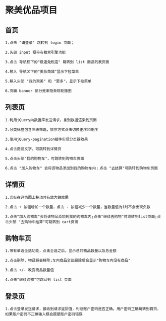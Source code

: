 # 聚美优品项目

## 首页

    1.点击 "请登录" 跳转到 login 页面；

    2.头部 input 框带有搜索引擎功能

    3.点击 导航栏下的"极速免税店" 跳转到 list 商品列表页面

    4.移入 导航区下的"美妆商城"显示下拉菜单

    5.移入头部 "我的聚美" 和 "更多"，显示下拉菜单

    6.页面 banner 部分是渐隐渐现轮播图
## 列表页

    1.利用jQuery向数据库发送请求，拿到数据渲染到页面

    2.分类标签包含三级筛选，排序方式点击切换正序和倒序

    3.使用jQuery-pagination插件实现分页器效果

    4.点击商品文字，可跳转到详情页

    5.点击头部"我的购物车"，可跳转到购物车页面

    6.点击 "加入购物车" 会将该物品添加到我的购物车内；点击 "去结算"可跳转到购物车页面

## 详情页

    1.光标在详情图上移动时有放大镜效果

    2.点击 + 按钮增加一个数量，点击 - 按钮减少一个数量，当数量值为1时不会出现负数

    3.点击"加入购物车"会将该物品添加到我的购物车内;点击"继续去购物"可跳转到list页面;点击头部 "去购物车结算"可跳转到 cart页面

## 购物车页

    1.带有单选全选功能，点击全选之后，显示总共物品数量以及总金额

    2.点击删除，物品将会移除;车内商品全部删除后会显示"购物车内没有商品"

    3.点击 +/- 改变商品数量值

    4.点击"继续购物"可跳回到 list 页面

## 登录页

    1.点击登录发送请求，接收到请求返回值，判断账户密码是否正确。用户密码正确跳转到首页，如果账户密码不正确输入框会题是账户密码错误

